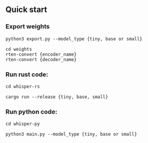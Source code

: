 ## Quick start

### Export weights
```
python3 export.py --model_type {tiny, base or small}
```

```
cd weights
rten-convert {encoder_name}
rten-convert {decoder_name}
```

### Run rust code:

```
cd whisper-rs

cargo run --release {tiny, base, small}
```

### Run python code:

```
cd whisper-py

python3 main.py --model_type {tiny, base or small}
```

